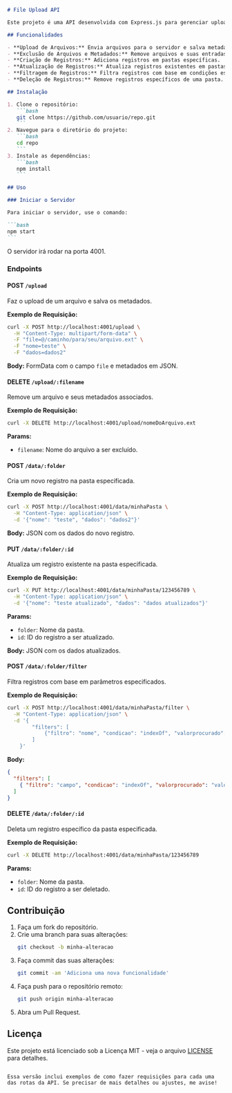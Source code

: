 ````markdown
# File Upload API

Este projeto é uma API desenvolvida com Express.js para gerenciar uploads de arquivos e suas informações associadas. A API suporta operações CRUD para registros e manipulação de arquivos.

## Funcionalidades

- **Upload de Arquivos:** Envia arquivos para o servidor e salva metadados relacionados.
- **Exclusão de Arquivos e Metadados:** Remove arquivos e suas entradas associadas de metadados.
- **Criação de Registros:** Adiciona registros em pastas específicas.
- **Atualização de Registros:** Atualiza registros existentes em pastas específicas.
- **Filtragem de Registros:** Filtra registros com base em condições especificadas.
- **Deleção de Registros:** Remove registros específicos de uma pasta.

## Instalação

1. Clone o repositório:
   ```bash
   git clone https://github.com/usuario/repo.git
   ```
2. Navegue para o diretório do projeto:
   ```bash
   cd repo
   ```
3. Instale as dependências:
   ```bash
   npm install
   ```

## Uso

### Iniciar o Servidor

Para iniciar o servidor, use o comando:

```bash
npm start
```
````

O servidor irá rodar na porta 4001.

### Endpoints

#### **POST** `/upload`

Faz o upload de um arquivo e salva os metadados.

**Exemplo de Requisição:**

```bash
curl -X POST http://localhost:4001/upload \
  -H "Content-Type: multipart/form-data" \
  -F "file=@/caminho/para/seu/arquivo.ext" \
  -F "nome=teste" \
  -F "dados=dados2"
```

**Body:** FormData com o campo `file` e metadados em JSON.

#### **DELETE** `/upload/:filename`

Remove um arquivo e seus metadados associados.

**Exemplo de Requisição:**

```bash
curl -X DELETE http://localhost:4001/upload/nomeDoArquivo.ext
```

**Params:**

- `filename`: Nome do arquivo a ser excluído.

#### **POST** `/data/:folder`

Cria um novo registro na pasta especificada.

**Exemplo de Requisição:**

```bash
curl -X POST http://localhost:4001/data/minhaPasta \
  -H "Content-Type: application/json" \
  -d '{"nome": "teste", "dados": "dados2"}'
```

**Body:** JSON com os dados do novo registro.

#### **PUT** `/data/:folder/:id`

Atualiza um registro existente na pasta especificada.

**Exemplo de Requisição:**

```bash
curl -X PUT http://localhost:4001/data/minhaPasta/123456789 \
  -H "Content-Type: application/json" \
  -d '{"nome": "teste atualizado", "dados": "dados atualizados"}'
```

**Params:**

- `folder`: Nome da pasta.
- `id`: ID do registro a ser atualizado.

**Body:** JSON com os dados atualizados.

#### **POST** `/data/:folder/filter`

Filtra registros com base em parâmetros especificados.

**Exemplo de Requisição:**

```bash
curl -X POST http://localhost:4001/data/minhaPasta/filter \
  -H "Content-Type: application/json" \
  -d '{
        "filters": [
            {"filtro": "nome", "condicao": "indexOf", "valorprocurado": "teste"}
        ]
    }'
```

**Body:**

```json
{
  "filters": [
    { "filtro": "campo", "condicao": "indexOf", "valorprocurado": "valor" }
  ]
}
```

#### **DELETE** `/data/:folder/:id`

Deleta um registro específico da pasta especificada.

**Exemplo de Requisição:**

```bash
curl -X DELETE http://localhost:4001/data/minhaPasta/123456789
```

**Params:**

- `folder`: Nome da pasta.
- `id`: ID do registro a ser deletado.

## Contribuição

1. Faça um fork do repositório.
2. Crie uma branch para suas alterações:
   ```bash
   git checkout -b minha-alteracao
   ```
3. Faça commit das suas alterações:
   ```bash
   git commit -am 'Adiciona uma nova funcionalidade'
   ```
4. Faça push para o repositório remoto:
   ```bash
   git push origin minha-alteracao
   ```
5. Abra um Pull Request.

## Licença

Este projeto está licenciado sob a Licença MIT - veja o arquivo [LICENSE](LICENSE) para detalhes.

```

Essa versão inclui exemplos de como fazer requisições para cada uma das rotas da API. Se precisar de mais detalhes ou ajustes, me avise!
```

